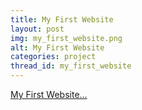 ```yaml
---
title: My First Website
layout: post
img: my_first_website.png
alt: My First Website
categories: project
thread_id: my_first_website
---
```


[my_first_website]: http://kata.coderdojo.com/wiki/My_First_Website

[My First Website...][my_first_website]
